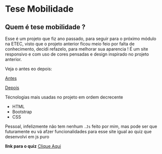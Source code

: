 # Tese Mobilidade

## Quem é tese mobilidade ? 

Esse é um projeto que fiz ano passado, para seguir para o próximo módulo na ETEC,
visto que o projeto anterior ficou meio feio por falta de conhecimento, decidi refazelo, para melhorar sua aparencia !
É um site responsivo e com uso de cores pensadas e design inspirado no projeto anterior.

Veja o antes eo depois:

[Antes](http://tesemobilidadetm.dx.am/) 

[Depois](https://joaofelixx.github.io/tese_mobilidade/) 
                                    
Técnologias mais usadas no projeto em ordem decrecente

* HTML 
* Bootstrap
* CSS 

Pessoal, infelizmente não tem nenhum `.Js` feito por mim, mas pode ser 
que futuramente eu vá afzer funcionalidades para esse site igual ao quiz que desenvolvi em js puro

**lInk para o quiz**  [Clique Aqui](https://joaofelixx.github.io/app_quiz/)          
